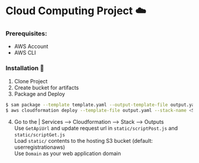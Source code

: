# Cloud Computing Project :cloud:

### Prerequisites:
* AWS Account
* AWS CLI


### Installation :hammer:

1. Clone Project 
2. Create bucket for artifacts
3. Package and Deploy
```sh
$ sam package --template template.yaml --output-template-file output.yaml --s3-bucket <Created Bucket Name>
$ aws cloudformation deploy --template-file output.yaml --stack-name <Stack Name> --capabilities CAPABILITY_IAM
```
4. Go to the | Services --> Cloudformation --> Stack --> Outputs  
  Use `GetApiUrl` and update request url in `static/scriptPost.js` and `static/scriptGet.js`  
  Load `static/` contents to the hosting S3 bucket (default: userregistrationaws)  
  Use `Domain` as your web application domain  
  

  
  
